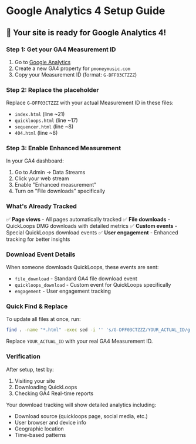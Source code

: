 # Google Analytics 4 Setup Guide

## 🚀 Your site is ready for Google Analytics 4!

### Step 1: Get your GA4 Measurement ID

1. Go to [Google Analytics](https://analytics.google.com/)
2. Create a new GA4 property for `pmoneymusic.com`
3. Copy your Measurement ID (format: `G-DFF03CTZZZ`)

### Step 2: Replace the placeholder

Replace `G-DFF03CTZZZ` with your actual Measurement ID in these files:
- `index.html` (line ~21)
- `quickloops.html` (line ~17) 
- `sequencer.html` (line ~8)
- `404.html` (line ~8)

### Step 3: Enable Enhanced Measurement

In your GA4 dashboard:
1. Go to Admin → Data Streams
2. Click your web stream
3. Enable "Enhanced measurement"
4. Turn on "File downloads" specifically

### What's Already Tracked

✅ **Page views** - All pages automatically tracked
✅ **File downloads** - QuickLoops DMG downloads with detailed metrics
✅ **Custom events** - Special QuickLoops download events
✅ **User engagement** - Enhanced tracking for better insights

### Download Event Details

When someone downloads QuickLoops, these events are sent:
- `file_download` - Standard GA4 file download event
- `quickloops_download` - Custom event for QuickLoops specifically
- `engagement` - User engagement tracking

### Quick Find & Replace

To update all files at once, run:
```bash
find . -name "*.html" -exec sed -i '' 's/G-DFF03CTZZZ/YOUR_ACTUAL_ID/g' {} \;
```

Replace `YOUR_ACTUAL_ID` with your real GA4 Measurement ID.

### Verification

After setup, test by:
1. Visiting your site
2. Downloading QuickLoops
3. Checking GA4 Real-time reports

Your download tracking will show detailed analytics including:
- Download source (quickloops page, social media, etc.)
- User browser and device info
- Geographic location
- Time-based patterns

